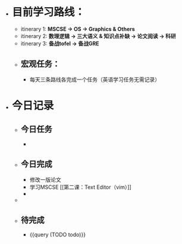 - # 目前学习路线：
	- itinerary 1: **MSCSE -> OS -> Graphics & Others**
	- itinerary 2: **数理逻辑 -> 三大语义 & 知识点补缺 -> 论文阅读 -> 科研**
	- itinerary 3: **备战tofel -> 备战GRE**
	- ## 宏观任务：
		- 每天三条路线各完成一个任务（英语学习任务无需记录）
- # 今日记录
	- ## 今日任务
		-
	- ##  今日完成
		- 修改一版论文
		- 学习MSCSE [[第二课：Text Editor（vim）]]
		-
	-
	- ## 待完成
		- {{query (TODO todo)}}